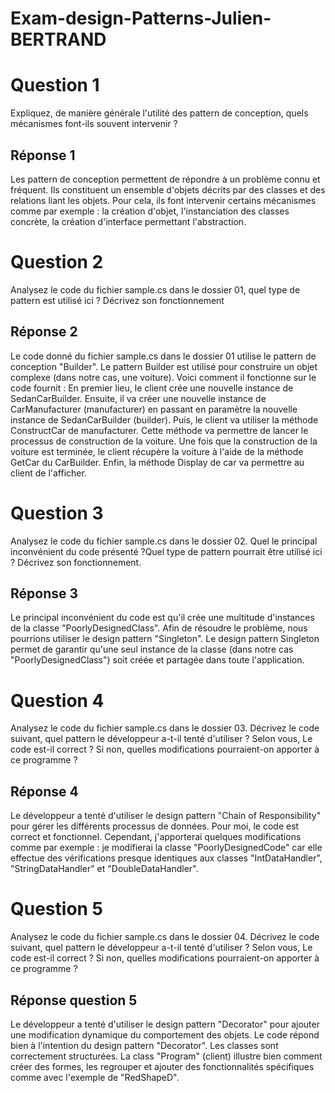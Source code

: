 # Exam-design-Patterns-Julien-BERTRAND

# Question 1
Expliquez, de manière générale l'utilité des pattern de conception, quels mécanismes font-ils souvent intervenir ?

## Réponse 1 
Les pattern de conception permettent de répondre à un problème connu et fréquent. Ils constituent un ensemble d'objets décrits par des classes et des relations liant les objets. Pour cela, ils font intervenir certains mécanismes comme par exemple : la création d'objet, l'instanciation des classes concrète, la création d'interface permettant l'abstraction.

# Question 2
Analysez le code du fichier sample.cs dans le dossier 01, quel type de pattern est utilisé ici ? Décrivez son fonctionnement

## Réponse 2
Le code donné du fichier sample.cs dans le dossier 01 utilise le pattern de conception "Builder". Le pattern Builder est utilisé pour construire un objet complexe (dans notre cas, une voiture). Voici comment il fonctionne sur le code fournit : En premier lieu, le client crée une nouvelle instance de SedanCarBuilder. Ensuite, il va créer une nouvelle instance de CarManufacturer (manufacturer) en passant en paramètre la nouvelle instance de SedanCarBuilder (builder). Puis, le client va utiliser la méthode ConstructCar de manufacturer. Cette méthode va permettre de lancer le processus de construction de la voiture. Une fois que la construction de la voiture est terminée, le client récupère la voiture à l'aide de la méthode GetCar du CarBuilder. Enfin, la méthode Display de car va permettre au client de l'afficher.

# Question 3
Analysez le code du fichier sample.cs dans le dossier 02. Quel le principal inconvénient du code présenté  ?Quel type de pattern pourrait être utilisé ici ? Décrivez son fonctionnement.

## Réponse 3
Le principal inconvénient du code est qu'il crée une multitude d'instances de la classe "PoorlyDesignedClass".  Afin de résoudre le problème, nous pourrions utiliser le design pattern "Singleton". Le design pattern Singleton permet de garantir qu'une seul instance de la classe (dans notre cas "PoorlyDesignedClass") soit créée et partagée dans toute l'application.

# Question 4
Analysez le code du fichier sample.cs dans le dossier 03. Décrivez le code suivant, quel pattern le développeur a-t-il tenté d'utiliser ? Selon vous, Le code est-il correct ? Si non, quelles modifications pourraient-on apporter à ce programme ?

## Réponse 4
Le développeur a tenté d'utiliser le design pattern "Chain of Responsibility" pour gérer les différents processus de données. Pour moi, le code est correct et fonctionnel. Cependant, j'apporterai quelques modifications comme par exemple : je modifierai la classe "PoorlyDesignedCode" car elle effectue des vérifications presque identiques aux classes "IntDataHandler", "StringDataHandler" et "DoubleDataHandler".

# Question 5
Analysez le code du fichier sample.cs dans le dossier 04. Décrivez le code suivant, quel pattern le développeur a-t-il tenté d'utiliser ? Selon vous, Le code est-il correct ? Si non, quelles modifications pourraient-on apporter à ce programme ?

## Réponse question 5
Le développeur a tenté d'utiliser le design pattern "Decorator" pour ajouter une modification dynamique du comportement des objets. Le code répond bien à l'intention du design pattern "Decorator". Les classes sont correctement structurées. La class "Program" (client) illustre bien comment créer des formes, les regrouper et ajouter des fonctionnalités spécifiques comme avec l'exemple de "RedShapeD".
